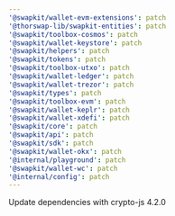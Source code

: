 ```yaml
---
'@swapkit/wallet-evm-extensions': patch
'@thorswap-lib/swapkit-entities': patch
'@swapkit/toolbox-cosmos': patch
'@swapkit/wallet-keystore': patch
'@swapkit/helpers': patch
'@swapkit/tokens': patch
'@swapkit/toolbox-utxo': patch
'@swapkit/wallet-ledger': patch
'@swapkit/wallet-trezor': patch
'@swapkit/types': patch
'@swapkit/toolbox-evm': patch
'@swapkit/wallet-keplr': patch
'@swapkit/wallet-xdefi': patch
'@swapkit/core': patch
'@swapkit/api': patch
'@swapkit/sdk': patch
'@swapkit/wallet-okx': patch
'@internal/playground': patch
'@swapkit/wallet-wc': patch
'@internal/config': patch
---
```


Update dependencies with crypto-js 4.2.0
